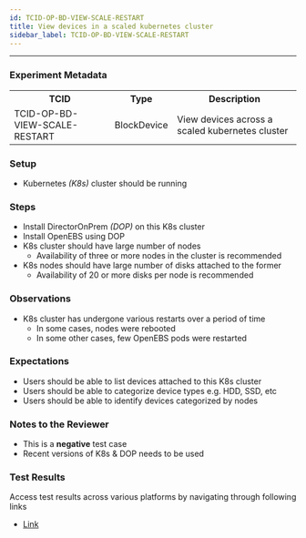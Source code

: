 ```yaml
---
id: TCID-OP-BD-VIEW-SCALE-RESTART
title: View devices in a scaled kubernetes cluster
sidebar_label: TCID-OP-BD-VIEW-SCALE-RESTART
---
```

------

### Experiment Metadata

<table>
  <tr>
    <th> TCID </th>
    <th> Type </th>
    <th> Description </th>
  </tr>
  <tr>
    <td> TCID-OP-BD-VIEW-SCALE-RESTART </td>
    <td> BlockDevice </td>
    <td> View devices across a scaled kubernetes cluster </td>
  </tr>
</table>

### Setup
- Kubernetes _(K8s)_ cluster should be running

### Steps
- Install DirectorOnPrem _(DOP)_ on this K8s cluster
- Install OpenEBS using DOP
- K8s cluster should have large number of nodes
  - Availability of three or more nodes in the cluster is recommended
- K8s nodes should have large number of disks attached to the former
  - Availability of 20 or more disks per node is recommended

### Observations
- K8s cluster has undergone various restarts over a period of time
  - In some cases, nodes were rebooted
  - In some other cases, few OpenEBS pods were restarted

### Expectations
- Users should be able to list devices attached to this K8s cluster
- Users should be able to categorize device types e.g. HDD, SSD, etc
- Users should be able to identify devices categorized by nodes

### Notes to the Reviewer
- This is a **negative** test case
- Recent versions of K8s & DOP needs to be used

### Test Results
Access test results across various platforms by navigating through following links
- [Link]()